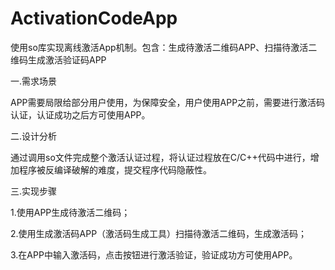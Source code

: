 # ActivationCodeApp
使用so库实现离线激活App机制。包含：生成待激活二维码APP、扫描待激活二维码生成激活验证码APP

一.需求场景

APP需要局限给部分用户使用，为保障安全，用户使用APP之前，需要进行激活码认证，认证成功之后方可使用APP。

二.设计分析

通过调用so文件完成整个激活认证过程，将认证过程放在C/C++代码中进行，增加程序被反编译破解的难度，提交程序代码隐蔽性。

三.实现步骤

1.使用APP生成待激活二维码；

2.使用生成激活码APP（激活码生成工具）扫描待激活二维码，生成激活码；

3.在APP中输入激活码，点击按钮进行激活验证，验证成功方可使用APP。


